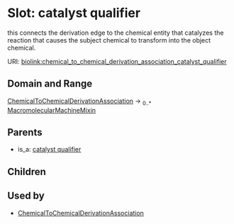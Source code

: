 
# Slot: catalyst qualifier


this connects the derivation edge to the chemical entity that catalyzes the reaction that causes the subject chemical to transform into the object chemical.

URI: [biolink:chemical_to_chemical_derivation_association_catalyst_qualifier](https://w3id.org/biolink/vocab/chemical_to_chemical_derivation_association_catalyst_qualifier)


## Domain and Range

[ChemicalToChemicalDerivationAssociation](ChemicalToChemicalDerivationAssociation.md) &#8594;  <sub>0..\*</sub> [MacromolecularMachineMixin](MacromolecularMachineMixin.md)

## Parents

 *  is_a: [catalyst qualifier](catalyst_qualifier.md)

## Children


## Used by

 * [ChemicalToChemicalDerivationAssociation](ChemicalToChemicalDerivationAssociation.md)
